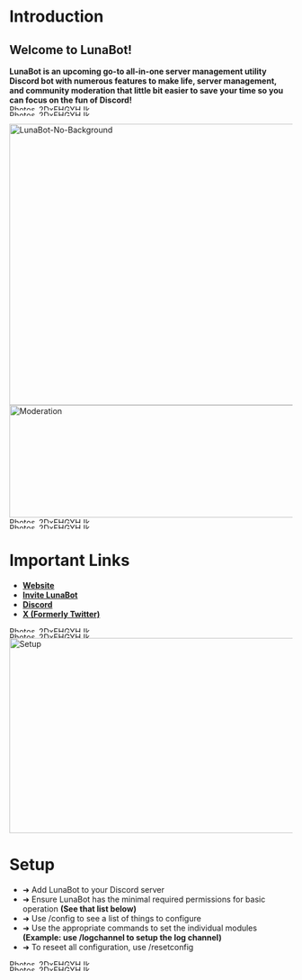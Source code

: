 # Introduction

## Welcome to LunaBot!

**LunaBot is an upcoming go-to all-in-one server management utility Discord bot with numerous features to make life, server management, and community moderation that little bit easier to save your time so you can focus on the fun of Discord!**
<img width="2500" height="10" alt="Photos_2DxFHGYHJk" src="https://github.com/user-attachments/assets/3943d559-fcee-4537-bb39-3f523d9f4beb" />
<img width="2500" height="10" alt="Photos_2DxFHGYHJk" src="https://github.com/user-attachments/assets/3943d559-fcee-4537-bb39-3f523d9f4beb" />


<img width="760" height="500" alt="LunaBot-No-Background" src="https://github.com/user-attachments/assets/059b2660-5f92-45e6-bbea-8065b3f9a59e" />
<img width="950" height="200" alt="Moderation" src="https://github.com/user-attachments/assets/2293ac35-d442-4b18-9881-f1b6c7fa17fc" />


<img width="2500" height="10" alt="Photos_2DxFHGYHJk" src="https://github.com/user-attachments/assets/3943d559-fcee-4537-bb39-3f523d9f4beb" />
<img width="2500" height="10" alt="Photos_2DxFHGYHJk" src="https://github.com/user-attachments/assets/3943d559-fcee-4537-bb39-3f523d9f4beb" />

# Important Links
- [**Website**](https://lunabot.online)
- [**Invite LunaBot**](https://lunabot.online/invite)
- [**Discord**](https://lunabot.online/support)
- [**X (Formerly Twitter)**](https://x.com/@TeamLunaBot)


<img width="2500" height="10" alt="Photos_2DxFHGYHJk" src="https://github.com/user-attachments/assets/3943d559-fcee-4537-bb39-3f523d9f4beb" />
<img width="2500" height="10" alt="Photos_2DxFHGYHJk" src="https://github.com/user-attachments/assets/3943d559-fcee-4537-bb39-3f523d9f4beb" />

<img width="719" height="347" alt="Setup" src="https://github.com/user-attachments/assets/816f3aa3-3cec-4e5c-8f44-ce04e9e4eb0c" />

# Setup
- ➜ Add LunaBot to your Discord server
- ➜ Ensure LunaBot has the minimal required permissions for basic operation **(See that list below)**
- ➜ Use /config to see a list of things to configure
- ➜ Use the appropriate commands to set the individual modules **(Example: use /logchannel to setup the log channel)**
- ➜ To reseet all configuration, use /resetconfig

<img width="2500" height="10" alt="Photos_2DxFHGYHJk" src="https://github.com/user-attachments/assets/3943d559-fcee-4537-bb39-3f523d9f4beb" />
<img width="2500" height="10" alt="Photos_2DxFHGYHJk" src="https://github.com/user-attachments/assets/3943d559-fcee-4537-bb39-3f523d9f4beb" />
